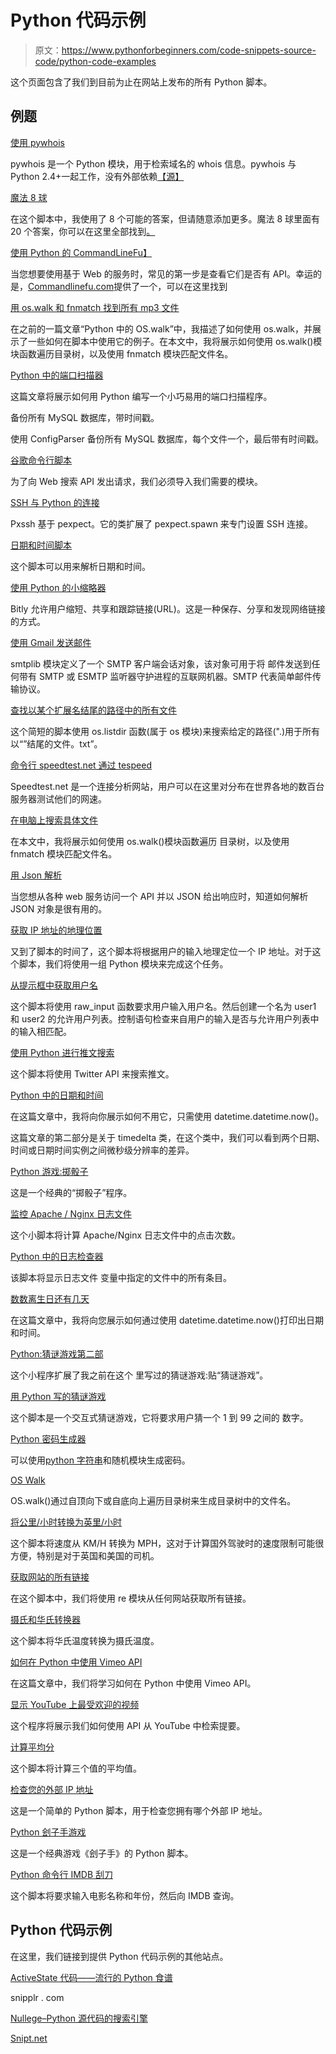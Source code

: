 # Python 代码示例

> 原文：<https://www.pythonforbeginners.com/code-snippets-source-code/python-code-examples>

这个页面包含了我们到目前为止在网站上发布的所有 Python 脚本。

## **例题**

[使用 pywhois](/python-on-the-web/using-pywhois)

pywhois 是一个 Python 模块，用于检索域名的 whois 信息。pywhois 与 Python 2.4+一起工作，没有外部依赖[【源】](https://code.google.com/p/pywhois/ "pywhois")

[魔法 8 球](/code-snippets-source-code/magic-8-ball-written-in-python)

在这个脚本中，我使用了 8 个可能的答案，但请随意添加更多。魔法 8 球里面有 20 个答案，你可以在这里全部找到[。](https://en.wikipedia.org/wiki/Magic_8-Ball "magic8ball")

[使用 Python 的 CommandLineFu】](/code-snippets-source-code/commandlinefu-with-python)

当您想要使用基于 Web 的服务时，常见的第一步是查看它们是否有 API。幸运的是，[Commandlinefu.com](https://www.commandlinefu.com/ "commandlinefudotcom")提供了一个，可以在这里找到

[用 os.walk 和 fnmatch 找到所有 mp3 文件](/code-snippets-source-code/os-walk-and-fnmatch-in-python)

在之前的一篇文章“Python 中的 OS.walk”中，我描述了如何使用 os.walk，并展示了一些如何在脚本中使用它的例子。在本文中，我将展示如何使用 os.walk()模块函数遍历目录树，以及使用 fnmatch 模块匹配文件名。

[Python 中的端口扫描器](/code-snippets-source-code/port-scanner-in-python)

这篇文章将展示如何用 Python 编写一个小巧易用的端口扫描程序。

备份所有 MySQL 数据库，带时间戳。

使用 ConfigParser 备份所有 MySQL 数据库，每个文件一个，最后带有时间戳。

[谷歌命令行脚本](/code-snippets-source-code/google-command-line-script)

为了向 Web 搜索 API 发出请求，我们必须导入我们需要的模块。

[SSH 与 Python 的连接](/code-snippets-source-code/ssh-connection-with-python)

Pxssh 基于 pexpect。它的类扩展了 pexpect.spawn 来专门设置 SSH 连接。

[日期和时间脚本](/code-snippets-source-code/date-and-time-script)

这个脚本可以用来解析日期和时间。

[使用 Python 的小缩略器](/code-snippets-source-code/bitly-shortener-with-python)

Bitly 允许用户缩短、共享和跟踪链接(URL)。这是一种保存、分享和发现网络链接的方式。

[使用 Gmail 发送邮件](/code-snippets-source-code/using-python-to-send-email)

smtplib 模块定义了一个 SMTP 客户端会话对象，该对象可用于将
邮件发送到任何带有 SMTP 或 ESMTP 监听器守护进程的互联网机器。SMTP 代表简单邮件传输协议。

[查找以某个扩展名结尾的路径中的所有文件](https://www.pythonforbeginners.com/code-snippets-source-code/python-os-listdir-and-endswith)

这个简短的脚本使用 os.listdir 函数(属于 os 模块)来搜索给定的路径(".)用于所有以“”结尾的文件。txt”。

[命令行 speedtest.net 通过 tespeed](/code-snippets-source-code/command-line-speedtest-net-via-tespeed)

Speedtest.net 是一个连接分析网站，用户可以在这里对分布在世界各地的数百台服务器测试他们的网速。

[在电脑上搜索具体文件](/code-snippets-source-code/os-walk-and-fnmatch-in-python)

在本文中，我将展示如何使用 os.walk()模块函数遍历
目录树，以及使用 fnmatch 模块匹配文件名。

[用 Json 解析](https://www.pythonforbeginners.com/json/parse-json-objects-in-python)

当您想从各种 web 服务访问一个 API
并以 JSON 给出响应时，知道如何解析 JSON 对象是很有用的。

[获取 IP 地址的地理位置](/code-snippets-source-code/script-get-the-geo-location-of-an-ip-address)

又到了脚本的时间了，这个脚本将根据用户的输入地理定位一个 IP 地址。对于这个脚本，我们将使用一组 Python 模块来完成这个任务。

[从提示框中获取用户名](/code-snippets-source-code/script-get-the-username-from-a-prompt)

这个脚本将使用 raw_input 函数要求用户输入用户名。然后创建一个名为 user1 和 user2 的允许用户列表。控制语句检查来自用户的输入是否与允许用户列表中的输入相匹配。

[使用 Python 进行推文搜索](https://www.pythonforbeginners.com/code-snippets-source-code/tweet-search-with-python)

这个脚本将使用 Twitter API 来搜索推文。

[Python 中的日期和时间](/basics/python-datetime-timedelta)

在这篇文章中，我将向你展示如何不用它，只需使用
datetime.datetime.now()。

这篇文章的第二部分是关于 timedelta 类，在这个类中，我们可以看到两个日期、时间或日期时间实例之间微秒级分辨率的差异。

[Python 游戏:掷骰子](/code-snippets-source-code/game-rolling-the-dice)

这是一个经典的“掷骰子”程序。

[监控 Apache / Nginx 日志文件](/code-snippets-source-code/python-script-monitor-apachenginx-log-file)

这个小脚本将计算 Apache/Nginx 日志文件中的点击次数。

[Python 中的日志检查器](/code-snippets-source-code/python-script-log-checker)

该脚本将显示日志文件
变量中指定的文件中的所有条目。

[数数离生日还有几天](/basics/python-datetime-timedelta)

在这篇文章中，我将向您展示如何通过使用 datetime.datetime.now()打印出日期和时间。

[Python:猜谜游戏第二部](/code-snippets-source-code/python-guessing-game-part-2)

这个小程序扩展了我之前在这个
里写过的猜谜游戏:贴“猜谜游戏”。

[用 Python 写的猜谜游戏](/code-snippets-source-code/python-guessing-game/ "Guessing Game written in Python")

这个脚本是一个交互式猜谜游戏，它将要求用户猜一个 1 到 99 之间的
数字。

[Python 密码生成器](/code-snippets-source-code/script-password-generator)

可以使用[python 字符串](https://www.pythonforbeginners.com/basics/strings-formatting)和随机模块生成密码。

[OS Walk](https://www.pythonforbeginners.com/code-snippets-source-code/python-os-walk)

OS.walk()通过自顶向下或自底向上遍历目录树来生成目录树中的文件名。

[将公里/小时转换为英里/小时](/code-snippets-source-code/python-code-convert-kmh-to-mph)

这个脚本将速度从 KM/H 转换为 MPH，这对于计算国外驾驶时的速度限制可能很方便，特别是对于英国和美国的司机。

[获取网站的所有链接](/code-snippets-source-code/regular-expression-re-findall)

在这个脚本中，我们将使用 re 模块从任何网站获取所有链接。

[摄氏和华氏转换器](/code-snippets-source-code/python-code-celsius-and-fahrenheit-converter)

这个脚本将华氏温度转换为摄氏温度。

[如何在 Python 中使用 Vimeo API](/api/how-to-use-the-vimeo-api-in-python)

在这篇文章中，我们将学习如何在 Python 中使用 Vimeo API。

[显示 YouTube 上最受欢迎的视频](/api/using-the-youtube-api)

这个程序将展示我们如何使用 API 从 YouTube 中检索提要。

[计算平均分](/code-snippets-source-code/script-average-score)

这个脚本将计算三个值的平均值。

[检查您的外部 IP 地址](/code-snippets-source-code/check-your-external-ip-address)

这是一个简单的 Python 脚本，用于检查您拥有哪个外部 IP 地址。

[Python 刽子手游戏](/code-snippets-source-code/game-hangman)

这是一个经典游戏《刽子手》的 Python 脚本。

[Python 命令行 IMDB 刮刀](/code-snippets-source-code/imdb-crawler)

这个脚本将要求输入电影名称和年份，然后向 IMDB 查询。

## Python 代码示例

在这里，我们链接到提供 Python 代码示例的其他站点。

[ActiveState 代码——流行的 Python 食谱](https://code.activestate.com/recipes/langs/python/ "activestate_python_code")

snipplr . com

[Nullege–Python 源代码的搜索引擎](http://nullege.com/ "nullege")

[Snipt.net](https://snipt.net/public/tag/python/ "snipt.net")